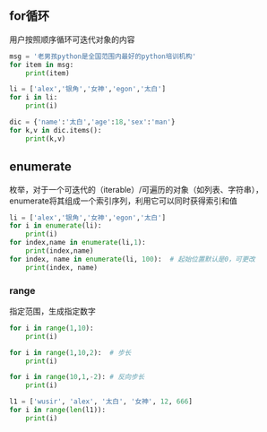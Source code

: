 ## for循环

用户按照顺序循环可迭代对象的内容

```python
msg = '老男孩python是全国范围内最好的python培训机构'
for item in msg:
    print(item)

li = ['alex','银角','女神','egon','太白']
for i in li:
    print(i)

dic = {'name':'太白','age':18,'sex':'man'}
for k,v in dic.items():
    print(k,v)
```

## enumerate

枚举，对于一个可迭代的（iterable）/可遍历的对象（如列表、字符串），enumerate将其组成一个索引序列，利用它可以同时获得索引和值

```python
li = ['alex','银角','女神','egon','太白']
for i in enumerate(li):
    print(i)
for index,name in enumerate(li,1):
    print(index,name)
for index, name in enumerate(li, 100):  # 起始位置默认是0，可更改
    print(index, name)　
```

### range

指定范围，生成指定数字

```python
for i in range(1,10):
    print(i)

for i in range(1,10,2):  # 步长
    print(i)

for i in range(10,1,-2): # 反向步长
    print(i)
```

```python
l1 = ['wusir', 'alex', '太白', '女神', 12, 666]
for i in range(len(l1)):
    print(i)
```











